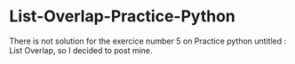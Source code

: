 # List-Overlap-Practice-Python
There is not solution for the exercice number 5 on Practice python untitled : List Overlap, so I decided to post mine. 
